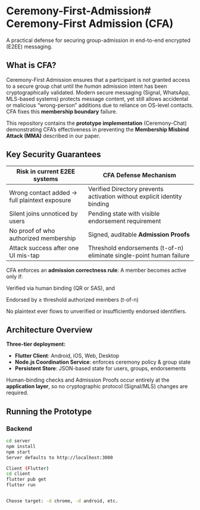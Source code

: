 # Ceremony-First-Admission# Ceremony-First Admission (CFA)

A practical defense for securing group-admission in end-to-end encrypted (E2EE) messaging.

## What is CFA?

Ceremony-First Admission ensures that a participant is not granted access to a secure group chat until the *human* admission intent has been cryptographically validated. Modern secure messaging (Signal, WhatsApp, MLS-based systems) protects message content, yet still allows accidental or malicious “wrong-person” additions due to reliance on OS-level contacts. CFA fixes this **membership boundary** failure.

This repository contains the **prototype implementation** (Ceremony-Chat) demonstrating CFA’s effectiveness in preventing the **Membership Misbind Attack (MMA)** described in our paper. 

## Key Security Guarantees

| Risk in current E2EE systems | CFA Defense Mechanism |
|----------------------------|----------------------|
| Wrong contact added → full plaintext exposure | Verified Directory prevents activation without explicit identity binding |
| Silent joins unnoticed by users | Pending state with visible endorsement requirement |
| No proof of who authorized membership | Signed, auditable **Admission Proofs** |
| Attack success after one UI mis-tap | Threshold endorsements (t-of-n) eliminate single-point human failure |

CFA enforces an **admission correctness rule**:
A member becomes active only if:

Verified via human binding (QR or SAS), and

Endorsed by ≥ threshold authorized members (t-of-n)


No plaintext ever flows to unverified or insufficiently endorsed identifiers.

## Architecture Overview

**Three-tier deployment:**

- **Flutter Client**: Android, iOS, Web, Desktop
- **Node.js Coordination Service**: enforces ceremony policy & group state
- **Persistent Store**: JSON-based state for users, groups, endorsements

Human-binding checks and Admission Proofs occur entirely at the **application layer**, so no cryptographic protocol (Signal/MLS) changes are required. 


## Running the Prototype

### Backend

```bash
cd server
npm install
npm start
Server defaults to http://localhost:3000

Client (Flutter)
cd client
flutter pub get
flutter run


Choose target: -d chrome, -d android, etc.